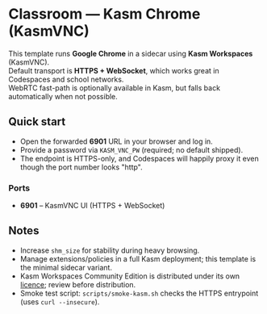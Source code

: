 # Classroom — Kasm Chrome (KasmVNC)

This template runs **Google Chrome** in a sidecar using **Kasm Workspaces** (KasmVNC).  
Default transport is **HTTPS + WebSocket**, which works great in Codespaces and school networks.  
WebRTC fast-path is optionally available in Kasm, but falls back automatically when not possible.

## Quick start
- Open the forwarded **6901** URL in your browser and log in.
- Provide a password via `KASM_VNC_PW` (required; no default shipped).
- The endpoint is HTTPS-only, and Codespaces will happily proxy it even though the port number looks "http".

### Ports
- **6901** – KasmVNC UI (HTTPS + WebSocket)

## Notes
- Increase `shm_size` for stability during heavy browsing.
- Manage extensions/policies in a full Kasm deployment; this template is the minimal sidecar variant.
- Kasm Workspaces Community Edition is distributed under its own [licence](https://www.kasmweb.com/kasm-workspaces-license); review before distribution.
- Smoke test script: `scripts/smoke-kasm.sh` checks the HTTPS entrypoint (uses `curl --insecure`).
